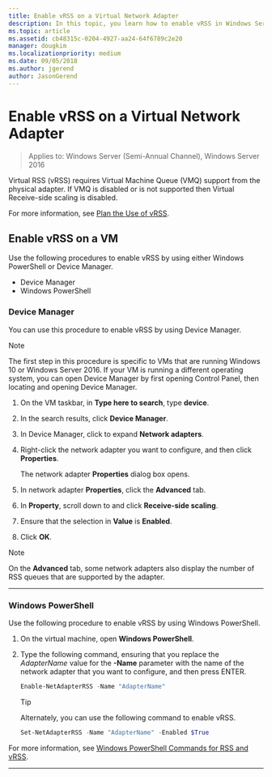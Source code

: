 ```yaml
---
title: Enable vRSS on a Virtual Network Adapter
description: In this topic, you learn how to enable vRSS in Windows Server by using either Device Manager or Windows PowerShell.
ms.topic: article
ms.assetid: cb48315c-0204-4927-aa24-64f6789c2e20
manager: dougkim
ms.localizationpriority: medium
ms.date: 09/05/2018
ms.author: jgerend
author: JasonGerend
---
```


# Enable vRSS on a Virtual Network Adapter

>Applies to: Windows Server (Semi-Annual Channel), Windows Server 2016

Virtual RSS \(vRSS\) requires Virtual Machine Queue \(VMQ\) support from the physical adapter. If VMQ is disabled or is not supported then Virtual Receive-side scaling is disabled.

For more information, see [Plan the Use of vRSS](vrss-plan.md).

## Enable vRSS on a VM

Use the following procedures to enable vRSS by using either Windows PowerShell or Device Manager.

-	Device Manager
-	Windows PowerShell

### Device Manager

You can use this procedure to enable vRSS by using Device Manager.

>[!NOTE]
>The first step in this procedure is specific to VMs that are running Windows 10 or Windows Server 2016. If your VM is running a different operating system, you can open Device Manager by first opening Control Panel, then locating and opening Device Manager.

1.	On the VM taskbar, in **Type here to search**, type **device**.

2.	In the search results, click **Device Manager**.

3.	In Device Manager, click to expand **Network adapters**.

4.	Right-click the network adapter you want to configure, and then click **Properties**.<p>The network adapter **Properties** dialog box opens.

5.	In network adapter **Properties**, click the **Advanced** tab.

6.	In **Property**, scroll down to and click **Receive-side scaling**.

7.	Ensure that the selection in **Value** is **Enabled**.

8.	Click **OK**.

> [!NOTE]
> On the **Advanced** tab, some network adapters also display the number of RSS queues that are supported by the adapter.

---

### Windows PowerShell

Use the following procedure to enable vRSS by using Windows PowerShell.

1. On the virtual machine, open **Windows PowerShell**.

2. Type the following command, ensuring that you replace the *AdapterName* value for the **-Name** parameter with the name of the network adapter that you want to configure, and then press ENTER.

   ```PowerShell
   Enable-NetAdapterRSS -Name "AdapterName"
   ```

   >[!TIP]
   >Alternately, you can use the following command to enable vRSS.
   >```PowerShell
   >Set-NetAdapterRSS -Name "AdapterName" -Enabled $True
   >```

For more information, see [Windows PowerShell Commands for RSS and vRSS](vrss-wps.md).

---